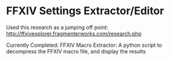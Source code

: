 # FFXIV Settings Extractor/Editor

Used this research as a jumping off point:
    http://ffxivexplorer.fragmenterworks.com/research.php

Currently Completed:
    FFXIV Macro Extractor:
        A python script to decompress the FFXIV macro file, and display the results
